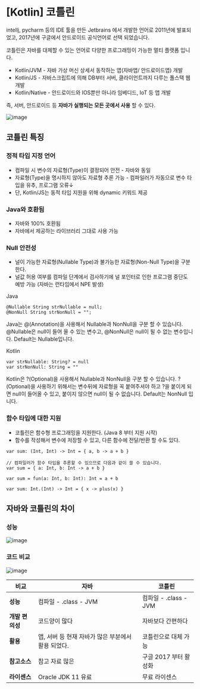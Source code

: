 # **[Kotlin] 코틀린**

intellj, pycharm 등의 IDE 툴을 만든 Jetbrains 에서 개발한 언어로 2011년에 발표되었고, 2017년에 구글에서 안드로이드 공식언어로 선택 되었습니다.

코틀린은 자바를 대체할 수 있는 언어로 다양한 프로그래밍이 가능한 멀티 플랫폼 입니다.

-   Kotlin/JVM - 자바 가상 머신 상세서 동작하는 앱(자바앱/ 안드로이드앱) 개발
-   Kotlin/JS - 자바스크립트에 의해 DB부터 서버, 클라이언트까지 다루는 풀스택 웹 개발
-   Kotlin/Native - 안드로이드와 IOS뿐만 아니라 임베디드, IoT 등 앱 개발

즉, 서버, 안드로이드 등 **자바가 실행되는 모든 곳에서 사용** 할 수 있다.

![image](https://user-images.githubusercontent.com/67899393/205040011-ceb8af38-edee-410f-bcf7-786a088987e3.png)

## ****코틀린 특징****

### ****정적 타입 지정 언어****

-   컴파일 시 변수의 자료형(Type)이 결정되어 안전 - 자바와 동일
-   자료형(Type)을 명시하지 않아도 자료형 추론 가능 - 컴파일러가 자동으로 변수 타입을 유추, 프로그램 오류↓
-   단, Kotlin/JS는 동적 타입 지원을 위해 dynamic 키워드 제공

### ****Java와 호환됨****

-   자바와 100% 호환됨
-   자바에서 제공하는 라이브러리 그대로 사용 가능

### ****Null 안전성****

-   널이 가능한 자료형(Nullable Type)과 불가능한 자료형(Non-Null Type)을 구분한다.
-   널값 허용 여부를 컴파일 단계에서 검사하기에 널 포인터로 인한 프로그램 중단도 예방 가능 (자바는 런타임에서 NPE 발생)

Java

```
@Nullable String strNullable = null;
@NonNull String strNonNull = "";
```

Java는 @(Annotation)을 사용해서 Nullable과 NonNull을 구분 할 수 있습니다. @Nullable은 null이 들어 올 수 있는 변수고, @NonNull은 null이 될 수 없는 변수입니다. Default는 Nullable입니다.  

Kotlin

```
var strNullable: String? = null
var strNonNull: String = ""
```

Kotlin은 ?(Optional)을 사용해서 Nullable과 NonNull을 구분 할 수 있습니다. ?(Optional)을 사용하기 위해서는 변수뒤에 자료형을 꼭 붙여주셔야 하고 ?을 붙이게 되면 null이 들어올 수 있고, 붙이지 않으면 null이 될 수 없습니다. Default는 NonNull 입니다.

### ****함수 타입에 대한 지원****

-   코틀린은 함수형 프로그래밍을 지원한다. (Java 8 부터 지원 시작)
-   함수를 작성해서 변수에 저장할 수 있고, 다른 함수에 전달/반환 할 수도 있다.

```
var sum: (Int, Int) -> Int = { a, b -> a + b }

// 컴파일러가 함수 타입을 추론할 수 있으므로 다음과 같이 쓸 수 있습니다.
var sum = { a: Int, b: Int -> a + b }

var sum = fun(a: Int, b: Int): Int = a + b

var sum: Int.(Int) -> Int = { x -> plus(x) }
```

## **자바와 코틀린의 차이**

### **성능**

![image](https://user-images.githubusercontent.com/67899393/205040060-e71ef04f-ed8d-4186-80b7-a51ff1d65c2d.png)

### **코드 비교**

![image](https://user-images.githubusercontent.com/67899393/205040096-82cb59c1-7db3-48ec-b9a9-e4554f2eb520.png)

| **비교** | **자바** | **코틀린** |
| --- | --- | --- |
| **성능** | 컴파일 - .class - JVM | 컴파일 - .class - JVM |
| **개발 편의성** | 코드양이 많다 | 자바보다 간편하다 |
| **활용** | 앱, 서버 등 현재 자바가 많은 부분에서 활용 되었다. | 코틀린으로 대체 가능 |
| **참고소스** | 참고 자료 많은 | 구글 2017 부터 활성화 |
| **라이센스** | Oracle JDK 11 유료 | 무료 라이센스 |
